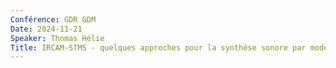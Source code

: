 ```yaml
---
Conférence: GDR GDM
Date: 2024-11-21
Speaker: Thomas Hélie
Title: IRCAM-STMS - quelques approches pour la synthèse sonore par modélisation physique et l'analyse des Sons
---
```

